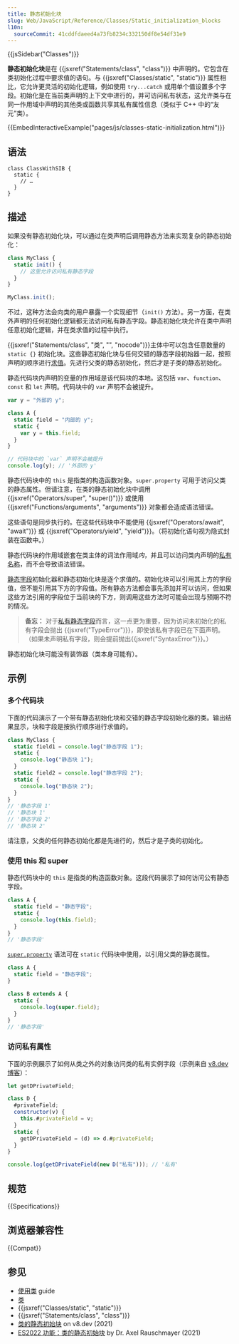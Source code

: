 ```yaml
---
title: 静态初始化块
slug: Web/JavaScript/Reference/Classes/Static_initialization_blocks
l10n:
  sourceCommit: 41cddfdaeed4a73fb8234c332150df8e54df31e9
---
```


{{jsSidebar("Classes")}}

**静态初始化块**是在 {{jsxref("Statements/class", "class")}} 中声明的。它包含在类初始化过程中要求值的语句。与 {{jsxref("Classes/static", "static")}} 属性相比，它允许更灵活的初始化逻辑，例如使用 `try...catch` 或用单个值设置多个字段。初始化是在当前类声明的上下文中进行的，并可访问私有状态，这允许类与在同一作用域中声明的其他类或函数共享其私有属性信息（类似于 C++ 中的“友元”类）。

{{EmbedInteractiveExample("pages/js/classes-static-initialization.html")}}

## 语法

```js-nolint
class ClassWithSIB {
  static {
    // …
  }
}
```

## 描述

如果没有静态初始化块，可以通过在类声明后调用静态方法来实现复杂的静态初始化：

```js
class MyClass {
  static init() {
    // 这里允许访问私有静态字段
  }
}

MyClass.init();
```

不过，这种方法会向类的用户暴露一个实现细节（`init()` 方法）。另一方面，在类外声明的任何初始化逻辑都无法访问私有静态字段。静态初始化块允许在类中声明任意初始化逻辑，并在类求值的过程中执行。

{{jsxref("Statements/class", "类", "", "nocode")}}主体中可以包含任意数量的 `static {}` 初始化块。这些静态初始化块与任何交错的静态字段初始器一起，按照声明的顺序进行[求值](/zh-CN/docs/Web/JavaScript/Reference/Classes#求值顺序)。先进行父类的静态初始化，然后才是子类的静态初始化。

静态代码块内声明的变量的作用域是该代码块的本地。这包括 `var`、`function`、`const` 和 `let` 声明。代码块中的 `var` 声明不会被提升。

```js
var y = "外部的 y";

class A {
  static field = "内部的 y";
  static {
    var y = this.field;
  }
}

// 代码块中的 `var` 声明不会被提升
console.log(y); // '外部的 y'
```

静态代码块中的 `this` 是指类的构造函数对象。`super.property` 可用于访问父类的静态属性。但请注意，在类的静态初始化块中调用 {{jsxref("Operators/super", "super()")}} 或使用 {{jsxref("Functions/arguments", "arguments")}} 对象都会造成语法错误。

这些语句是同步执行的。在这些代码块中不能使用 {{jsxref("Operators/await", "await")}} 或 {{jsxref("Operators/yield", "yield")}}。（将初始化语句视为隐式封装在函数中。）

静态代码块的作用域嵌套在类主体的词法作用域*内*，并且可以访问类内声明的[私有名称](/zh-CN/docs/Web/JavaScript/Reference/Classes/Private_properties)，而不会导致语法错误。

[静态字段](/zh-CN/docs/Web/JavaScript/Reference/Classes/static)初始化器和静态初始化块是逐个求值的。初始化块可以引用其上方的字段值，但不能引用其下方的字段值。所有静态方法都会事先添加并可以访问，但如果这些方法引用的字段位于当前块的下方，则调用这些方法时可能会出现与预期不符的情况。

> **备忘：** 对于[私有静态字段](/zh-CN/docs/Web/JavaScript/Reference/Classes/Private_properties)而言，这一点更为重要，因为访问未初始化的私有字段会抛出 {{jsxref("TypeError")}}，即使该私有字段已在下面声明。（如果未声明私有字段，则会提前抛出{{jsxref("SyntaxError")}}。）

静态初始化块可能没有装饰器（类本身可能有）。

## 示例

### 多个代码块

下面的代码演示了一个带有静态初始化块和交错的静态字段初始化器的类。输出结果显示，块和字段是按执行顺序进行求值的。

```js
class MyClass {
  static field1 = console.log("静态字段 1");
  static {
    console.log("静态块 1");
  }
  static field2 = console.log("静态字段 2");
  static {
    console.log("静态块 2");
  }
}
// '静态字段 1'
// '静态块 1'
// '静态字段 2'
// '静态块 2'
```

请注意，父类的任何静态初始化都是先进行的，然后才是子类的初始化。

### 使用 this 和 super

静态代码块中的 `this` 是指类的构造函数对象。这段代码展示了如何访问公有静态字段。

```js
class A {
  static field = "静态字段";
  static {
    console.log(this.field);
  }
}
// '静态字段'
```

[`super.property`](/zh-CN/docs/Web/JavaScript/Reference/Operators/super) 语法可在 `static` 代码块中使用，以引用父类的静态属性。

```js
class A {
  static field = "静态字段";
}

class B extends A {
  static {
    console.log(super.field);
  }
}
// '静态字段'
```

### 访问私有属性

下面的示例展示了如何从类之外的对象访问类的私有实例字段（示例来自 [v8.dev 博客](https://v8.dev/features/class-static-initializer-blocks#access-to-private-fields)）：

```js
let getDPrivateField;

class D {
  #privateField;
  constructor(v) {
    this.#privateField = v;
  }
  static {
    getDPrivateField = (d) => d.#privateField;
  }
}

console.log(getDPrivateField(new D("私有"))); // '私有'
```

## 规范

{{Specifications}}

## 浏览器兼容性

{{Compat}}

## 参见

- [使用类](/zh-CN/docs/Web/JavaScript/Guide/Using_classes) guide
- [类](/zh-CN/docs/Web/JavaScript/Reference/Classes)
- {{jsxref("Classes/static", "static")}}
- {{jsxref("Statements/class", "class")}}
- [类的静态初始块](https://v8.dev/features/class-static-initializer-blocks) on v8.dev (2021)
- [ES2022 功能：类的静态初始块](https://2ality.com/2021/09/class-static-block.html) by Dr. Axel Rauschmayer (2021)
